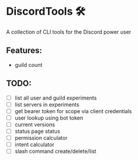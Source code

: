 <h1>DiscordTools 🛠</h1>

A collection of CLI tools for the Discord power user

## Features:
- guild count

## TODO:
- [ ] list all user and guild experiments
- [ ] list servers in experiments
- [ ] get bearer token for scope via client credentials
- [ ] user lookup using bot token
- [ ] current versions
- [ ] status page status
- [ ] permission calculator
- [ ] intent calculator
- [ ] slash command create/delete/list
